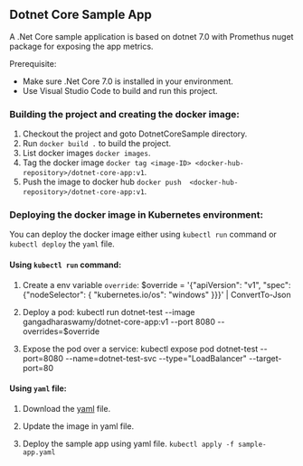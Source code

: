 ## Dotnet Core Sample App
A .Net Core sample application is based on dotnet 7.0 with Promethus nuget package for exposing the app metrics.

Prerequisite:
 - Make sure .Net Core 7.0 is installed in your environment.
 - Use Visual Studio Code to build and run this project.

### Building the project and creating the docker image:

1. Checkout the project and goto DotnetCoreSample directory.
2. Run `docker build .` to build the project.
3. List docker images `docker images`.
4. Tag the docker image `docker tag <image-ID> <docker-hub-repository>/dotnet-core-app:v1`.
5. Push the image to docker hub `docker push  <docker-hub-repository>/dotnet-core-app:v1`.

### Deploying the docker image in Kubernetes environment:

You can deploy the docker image either using `kubectl run` command or `kubectl deploy` the `yaml` file.

#### Using `kubectl run` command:

1. Create a env variable `override`:
	$override = '{"apiVersion": "v1", "spec": {"nodeSelector": { "kubernetes.io/os": "windows" }}}' | ConvertTo-Json

2. Deploy a pod:
	kubectl run dotnet-test --image gangadharaswamy/dotnet-core-app:v1 --port 8080 --overrides=$override

3. Expose the pod over a service:
	kubectl expose pod dotnet-test --port=8080 --name=dotnet-test-svc --type="LoadBalancer" --target-port=80


#### Using `yaml` file:

1. Download the [yaml](<path>) file.

2. Update the image in yaml file.

3. Deploy the sample app using yaml file.
	`kubectl apply -f sample-app.yaml`
